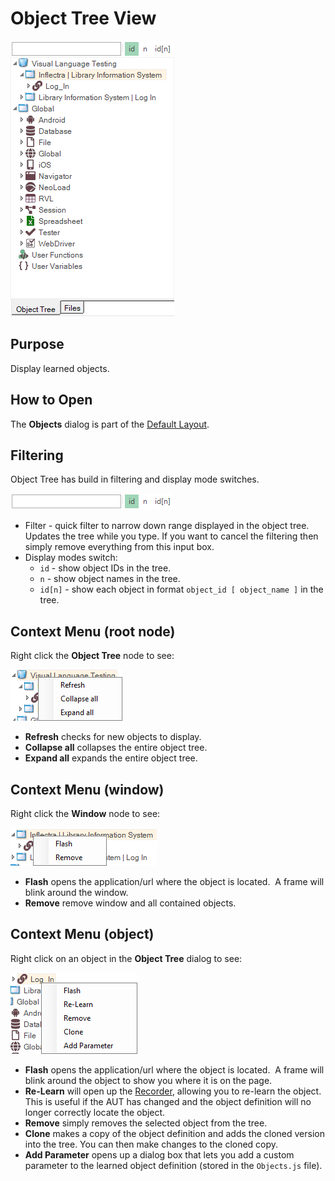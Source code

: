 # Object Tree View

![object tree](./img/object_tree1.png)

## Purpose

Display learned objects.

## How to Open

The **Objects** dialog is part of the [Default Layout](restoring_the_default_layout.md).

## Filtering

Object Tree has build in filtering and display mode switches.

![filter](./img/object_tree_filter.png)

* Filter - quick filter to narrow down range displayed in the object tree. Updates the tree while you type. If you want to cancel the filtering then simply remove everything from this input box.
* Display modes switch:
  - `id` - show object IDs in the tree.
  - `n` - show object names in the tree.
  - `id[n]` - show each object in format `object_id [ object_name ]` in the tree.

## Context Menu (root node)

Right click the **Object Tree** node to see:

![object tree, context menu](./img/object_tree2.png)

* **Refresh** checks for new objects to display.
* **Collapse all** collapses the entire object tree.
* **Expand all** expands the entire object tree.

## Context Menu (window)

Right click the **Window** node to see:

![object tree, context menu](./img/object_tree4.png)

* **Flash** opens the application/url where the object is located.  A frame will blink around the window.
* **Remove** remove window and all contained objects.

## Context Menu (object)

Right click on an object in the **Object Tree** dialog to see:

![object tree, context menu 2](./img/object_tree3.png)

* **Flash** opens the application/url where the object is located.  A frame will blink around the object to show you where it is on the page.
* **Re-Learn** will open up the [Recorder](recording.md), allowing you to re-learn the object. This is useful if the AUT has changed and the object definition will no longer correctly locate the object.
* **Remove** simply removes the selected object from the tree.
* **Clone** makes a copy of the object definition and adds the cloned version into the tree. You can then make changes to the cloned copy.
* **Add Parameter** opens up a dialog box that lets you add a custom parameter to the learned object definition (stored in the `Objects.js` file).
